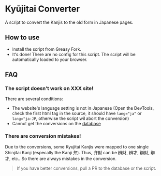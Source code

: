 # Kyūjitai Converter
A script to convert the Kanjis to the old form in Japanese pages.

## How to use
- Install the script from Greasy Fork.
- It's done! There are no config for this script. The script will be automatically loaded to your browser.

## FAQ
### The script doesn't work on XXX site!
There are several conditions:
- The website's language setting is not in Japanese (Open the DevTools, check the first html tag in the source, it should have ```lang="ja"``` or ```lang="ja-JP```, otherwise the script wil abort the conversion)
- Cannot get the conversions on the [database](https://github.com/Ostrichbeta/kyujitai-conversion/blob/main/convert.csv)

### There are conversion mistakes!
Due to the conversions, some Kyujitai Kanjis were mapped to one single Shinjitai Kanji (especally the Kanji 弁). Thus, 弁財 can be 辨財, 辨才, 辯財, 辯才, etc.. So there are always mistakes in the conversion.
> If you have better conversions, pull a PR to the database or the script.